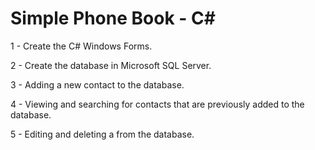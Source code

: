 # Simple Phone Book - C#
1 - Create the C# Windows Forms.

2 - Create the database in Microsoft SQL Server.

3 - Adding a new contact to the database.

4 - Viewing and searching for contacts that are previously added to the database.

5 - Editing and deleting a from the database.

